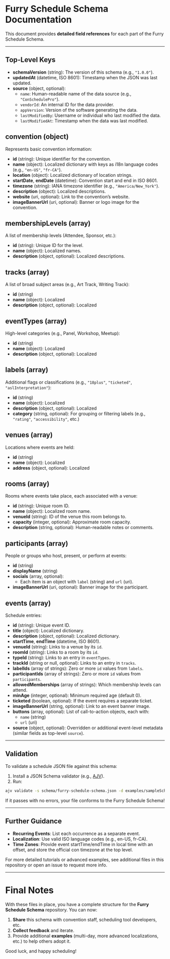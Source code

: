 # Furry Schedule Schema Documentation

This document provides **detailed field references** for each part of the Furry Schedule Schema.

---

## Top-Level Keys

- **schemaVersion** (string): The version of this schema (e.g., `"1.0.0"`).
- **updatedAt** (datetime, ISO 8601): Timestamp when the JSON was last updated.
- **source** (object, optional):
  - `name`: Human-readable name of the data source (e.g., `"ConSchedulePro"`).
  - `vendorId`: An internal ID for the data provider.
  - `appVersion`: Version of the software generating the data.
  - `lastModifiedBy`: Username or individual who last modified the data.
  - `lastModifiedAt`: Timestamp when the data was last modified.

## convention (object)

Represents basic convention information:

- **id** (string): Unique identifier for the convention.
- **name** (object): Localized dictionary with keys as i18n language codes (e.g., `"en-US"`, `"fr-CA"`).
- **location** (object): Localized dictionary of location strings.
- **startDate**, **endDate** (datetime): Convention start and end in ISO 8601.
- **timezone** (string): IANA timezone identifier (e.g., `"America/New_York"`).
- **description** (object): Localized descriptions.
- **website** (uri, optional): Link to the convention’s website.
- **imageBannerUrl** (uri, optional): Banner or logo image for the convention.

## membershipLevels (array)

A list of membership levels (Attendee, Sponsor, etc.):

- **id** (string): Unique ID for the level.
- **name** (object): Localized names.
- **description** (object, optional): Localized descriptions.

## tracks (array)

A list of broad subject areas (e.g., Art Track, Writing Track):

- **id** (string)
- **name** (object): Localized
- **description** (object, optional): Localized

## eventTypes (array)

High-level categories (e.g., Panel, Workshop, Meetup):

- **id** (string)
- **name** (object): Localized
- **description** (object, optional): Localized

## labels (array)

Additional flags or classifications (e.g., `"18plus"`, `"ticketed"`, `"aslInterpretation"`):

- **id** (string)
- **name** (object): Localized
- **description** (object, optional): Localized
- **category** (string, optional): For grouping or filtering labels (e.g., `"rating"`, `"accessibility"`, etc.)

## venues (array)

Locations where events are held:

- **id** (string)
- **name** (object): Localized
- **address** (object, optional): Localized

## rooms (array)

Rooms where events take place, each associated with a venue:

- **id** (string): Unique room ID.
- **name** (object): Localized room name.
- **venueId** (string): ID of the venue this room belongs to.
- **capacity** (integer, optional): Approximate room capacity.
- **description** (string, optional): Human-readable notes or comments.

## participants (array)

People or groups who host, present, or perform at events:

- **id** (string)
- **displayName** (string)
- **socials** (array, optional):
  - Each item is an object with `label` (string) and `url` (uri).
- **imageBannerUrl** (uri, optional): Banner image for the participant.

## events (array)

Schedule entries:

- **id** (string): Unique event ID.
- **title** (object): Localized dictionary.
- **description** (object, optional): Localized dictionary.
- **startTime**, **endTime** (datetime, ISO 8601).
- **venueId** (string): Links to a venue by its `id`.
- **roomId** (string): Links to a room by its `id`.
- **typeId** (string): Links to an entry in `eventTypes`.
- **trackId** (string or null, optional): Links to an entry in `tracks`.
- **labelIds** (array of strings): Zero or more `id` values from `labels`.
- **participantIds** (array of strings): Zero or more `id` values from `participants`.
- **allowedMemberships** (array of strings): Which membership levels can attend.
- **minAge** (integer, optional): Minimum required age (default 0).
- **ticketed** (boolean, optional): If the event requires a separate ticket.
- **imageBannerUrl** (string, optional): Link to an event banner image.
- **buttons** (array, optional): List of call-to-action objects, each with:
  - `name` (string)
  - `url` (uri)
- **source** (object, optional): Overridden or additional event-level metadata (similar fields as top-level `source`).

---

## Validation

To validate a schedule JSON file against this schema:

1. Install a JSON Schema validator (e.g., [AJV](https://ajv.js.org/)).
2. Run:

```bash
ajv validate -s schema/furry-schedule-schema.json -d examples/sampleSchedule.json
```

If it passes with no errors, your file conforms to the Furry Schedule Schema!

---

## Further Guidance
- **Recurring Events**: List each occurrence as a separate event.
- **Localization**: Use valid ISO language codes (e.g., en-US, fr-CA).
- **Time Zones**: Provide event startTime/endTime in local time with an offset, and store the official con timezone at the top level.

For more detailed tutorials or advanced examples, see additional files in this repository or open an issue to request more info.

---

# Final Notes

With these files in place, you have a complete structure for the **Furry Schedule Schema** repository. You can now:

1. **Share** this schema with convention staff, scheduling tool developers, etc.
2. **Collect feedback** and iterate.
3. Provide additional **examples** (multi-day, more advanced localizations, etc.) to help others adopt it.

Good luck, and happy scheduling!

